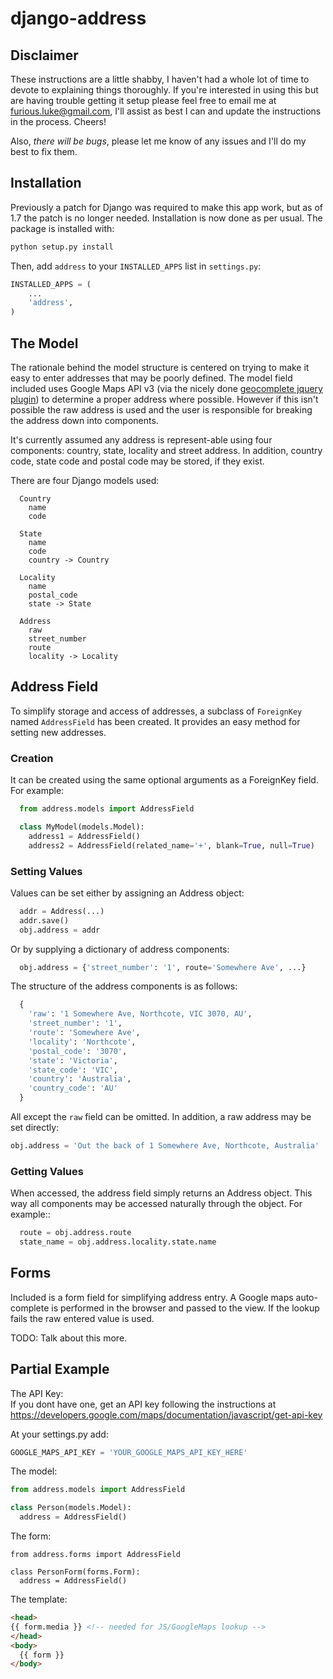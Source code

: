 # django-address

## Disclaimer

These instructions are a little shabby, I haven't had a whole lot of time to
devote to explaining things thoroughly. If you're interested in using this
but are having trouble getting it setup please feel free to email me at
furious.luke@gmail.com, I'll assist as best I can and update the instructions
in the process. Cheers!

Also, *there will be bugs*, please let me know of any issues and I'll do my
best to fix them.

## Installation

Previously a patch for Django was required to make this app work, but as
of 1.7 the patch is no longer needed. Installation is now done as per
usual. The package is installed with:

```bash
python setup.py install
```

Then, add `address` to your `INSTALLED_APPS` list in `settings.py`:

```python
INSTALLED_APPS = (
    ...
    'address',
)
```

## The Model

The rationale behind the model structure is centered on trying to make
it easy to enter addresses that may be poorly defined. The model field included
uses Google Maps API v3 (via the nicely done [geocomplete jquery plugin](http://ubilabs.github.io/geocomplete/)) to
determine a proper address where possible. However if this isn't possible the
raw address is used and the user is responsible for breaking the address down
into components.

It's currently assumed any address is represent-able using four components:
country, state, locality and street address. In addition, country code, state
code and postal code may be stored, if they exist.

There are four Django models used:

```
  Country
    name
    code

  State
    name
    code
    country -> Country

  Locality
    name
    postal_code
    state -> State

  Address
    raw
    street_number
    route
    locality -> Locality
```

## Address Field

To simplify storage and access of addresses, a subclass of `ForeignKey` named
`AddressField` has been created. It provides an easy method for setting new
addresses.

### Creation

It can be created using the same optional arguments as a ForeignKey field.
For example:

```python
  from address.models import AddressField

  class MyModel(models.Model):
    address1 = AddressField()
    address2 = AddressField(related_name='+', blank=True, null=True)
```

### Setting Values

Values can be set either by assigning an Address object:

```python
  addr = Address(...)
  addr.save()
  obj.address = addr
```

Or by supplying a dictionary of address components:

```python
  obj.address = {'street_number': '1', route='Somewhere Ave', ...}
```

The structure of the address components is as follows:

```python
  {
    'raw': '1 Somewhere Ave, Northcote, VIC 3070, AU',
    'street_number': '1',
    'route': 'Somewhere Ave',
    'locality': 'Northcote',
    'postal_code': '3070',
    'state': 'Victoria',
    'state_code': 'VIC',
    'country': 'Australia',
    'country_code': 'AU'
  }
```

All except the `raw` field can be omitted. In addition, a raw address may
be set directly:

```python
obj.address = 'Out the back of 1 Somewhere Ave, Northcote, Australia'
```

### Getting Values

When accessed, the address field simply returns an Address object. This way
all components may be accessed naturally through the object. For example::

```python
  route = obj.address.route
  state_name = obj.address.locality.state.name
```

## Forms

Included is a form field for simplifying address entry. A Google maps
auto-complete is performed in the browser and passed to the view. If
the lookup fails the raw entered value is used.

TODO: Talk about this more.

## Partial Example
The API Key:  
If you dont have one, get an API key following the instructions at https://developers.google.com/maps/documentation/javascript/get-api-key  

At your settings.py add:
```python
GOOGLE_MAPS_API_KEY = 'YOUR_GOOGLE_MAPS_API_KEY_HERE'
```

The model:

```python
from address.models import AddressField

class Person(models.Model):
  address = AddressField()
```

The form:

```
from address.forms import AddressField

class PersonForm(forms.Form):
  address = AddressField()
```

The template:

```html
<head>
{{ form.media }} <!-- needed for JS/GoogleMaps lookup -->
</head>
<body>
  {{ form }}
</body>
```
